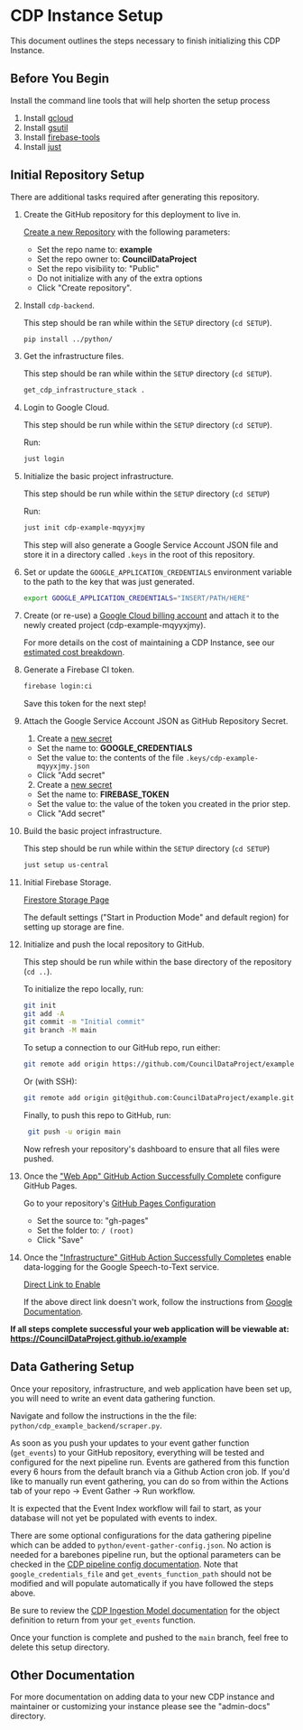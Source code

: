 # CDP Instance Setup

This document outlines the steps necessary to finish initializing this CDP Instance.

## Before You Begin

Install the command line tools that will help shorten the setup process

1. Install [gcloud](https://cloud.google.com/sdk/docs/install)
1. Install [gsutil](https://cloud.google.com/storage/docs/gsutil_install)
1. Install [firebase-tools](https://firebase.google.com/docs/cli/)
1. Install [just](https://github.com/casey/just)

## Initial Repository Setup

There are additional tasks required after generating this repository.

1.  Create the GitHub repository for this deployment to live in.

    [Create a new Repository](https://github.com/new) with the following parameters:

    -   Set the repo name to: **example**
    -   Set the repo owner to: **CouncilDataProject**
    -   Set the repo visibility to: "Public"
    -   Do not initialize with any of the extra options
    -   Click "Create repository".

1. Install `cdp-backend`.

    This step should be ran while within the `SETUP` directory (`cd SETUP`).

    ```bash
    pip install ../python/
    ```

1. Get the infrastructure files.

    This step should be ran while within the `SETUP` directory (`cd SETUP`).

    ```bash
    get_cdp_infrastructure_stack .
    ```

1.  Login to Google Cloud.

    This step should be run while within the `SETUP` directory (`cd SETUP`).

    Run:

    ```bash
    just login
    ```

1.  Initialize the basic project infrastructure.

    This step should be run while within the `SETUP` directory (`cd SETUP`)

    Run:

    ```bash
    just init cdp-example-mqyyxjmy
    ```

    This step will also generate a Google Service Account JSON file and store it
    in a directory called `.keys` in the root of this repository.

1.  Set or update the `GOOGLE_APPLICATION_CREDENTIALS` environment variable to the
    path to the key that was just generated.

    ```bash
    export GOOGLE_APPLICATION_CREDENTIALS="INSERT/PATH/HERE"
    ```

1.  Create (or re-use) a
    [Google Cloud billing account](https://console.cloud.google.com/billing/linkedaccount?project=cdp-example-mqyyxjmy)
    and attach it to the newly created project (cdp-example-mqyyxjmy).

    For more details on the cost of maintaining a CDP Instance, see our [estimated cost breakdown](https://github.com/CouncilDataProject/cookiecutter-cdp-deployment#cost).

1.  Generate a Firebase CI token.

    ```bash
    firebase login:ci
    ```

    Save this token for the next step!

1.  Attach the Google Service Account JSON as GitHub Repository Secret.

    1. Create a [new secret](https://github.com/CouncilDataProject/example/settings/secrets/actions/new)

    -   Set the name to: **GOOGLE_CREDENTIALS**
    -   Set the value to: the contents of the file `.keys/cdp-example-mqyyxjmy.json`
    -   Click "Add secret"

    2. Create a [new secret](https://github.com/CouncilDataProject/example/settings/secrets/actions/new)

    -   Set the name to: **FIREBASE_TOKEN**
    -   Set the value to: the value of the token you created in the prior step.
    -   Click "Add secret"

1.  Build the basic project infrastructure.

    This step should be run while within the `SETUP` directory (`cd SETUP`)

    ```bash
    just setup us-central
    ```

1.  Initial Firebase Storage.

    [Firestore Storage Page](https://console.firebase.google.com/u/0/project/cdp-example-mqyyxjmy/storage)

    The default settings ("Start in Production Mode" and default region) for setting up
    storage are fine.

1.  Initialize and push the local repository to GitHub.

    This step should be run while within the base directory of the repository (`cd ..`).

    To initialize the repo locally, run:

    ```bash
    git init
    git add -A
    git commit -m "Initial commit"
    git branch -M main
    ```

    To setup a connection to our GitHub repo, run either:

    ```bash
    git remote add origin https://github.com/CouncilDataProject/example.git
    ```

    Or (with SSH):

    ```bash
    git remote add origin git@github.com:CouncilDataProject/example.git
    ```

    Finally, to push this repo to GitHub, run:

    ```bash
     git push -u origin main
    ```

    Now refresh your repository's dashboard to ensure that all files were pushed.

1.  Once the
    ["Web App" GitHub Action Successfully Complete](https://github.com/CouncilDataProject/example/actions?query=workflow%3A%22Web+App%22)
    configure GitHub Pages.

    Go to your repository's [GitHub Pages Configuration](https://github.com/CouncilDataProject/example/settings/pages)

    -   Set the source to: "gh-pages"
    -   Set the folder to: `/ (root)`
    -   Click "Save"

1.  Once the
    ["Infrastructure" GitHub Action Successfully Completes](https://github.com/CouncilDataProject/example/actions?query=workflow%3A%22Infrastructure%22)
    enable data-logging for the Google Speech-to-Text service.

    [Direct Link to Enable](https://console.cloud.google.com/apis/api/speech.googleapis.com/data_logging?project=cdp-example-mqyyxjmy)

    If the above direct link doesn't work, follow the instructions from
    [Google Documentation](https://cloud.google.com/speech-to-text/docs/enable-data-logging).

**If all steps complete successful your web application will be viewable at: https://CouncilDataProject.github.io/example**

## Data Gathering Setup

Once your repository, infrastructure, and web application have been set up, you will need to write an event data gathering function.

Navigate and follow the instructions in the the file: `python/cdp_example_backend/scraper.py`.

As soon as you push your updates to your event gather function (`get_events`) to your GitHub repository, everything will be tested and configured for the next pipeline run. Events are gathered from this function every 6 hours from the default branch via a Github Action cron job. If you'd like to manually run event gathering, you can do so from within the Actions tab of your repo -> Event Gather -> Run workflow.

It is expected that the Event Index workflow will fail to start, as your database will not yet be populated with events to index.

There are some optional configurations for the data gathering pipeline which can be added to `python/event-gather-config.json`. No action is needed for a barebones pipeline run, but the optional parameters can be checked in the [CDP pipeline config documentation](https://councildataproject.org/cdp-backend/cdp_backend.pipeline.html#module-cdp_backend.pipeline.pipeline_config). Note that `google_credentials_file` and `get_events_function_path` should not be modified and will populate automatically if you have followed the steps above.

Be sure to review the [CDP Ingestion Model documentation](https://councildataproject.github.io/cdp-backend/ingestion_models.html) for the object definition to return from your `get_events` function.

Once your function is complete and pushed to the `main` branch, feel free to delete this setup directory.

## Other Documentation

For more documentation on adding data to your new CDP instance and maintainer or customizing your instance
please see the "admin-docs" directory.
